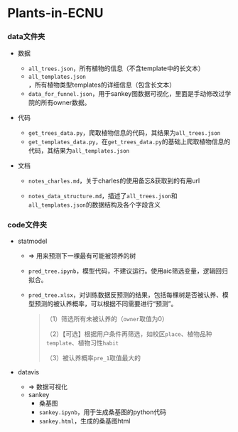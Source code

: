 # Plants-in-ECNU

### data文件夹

- 数据

  - `all_trees.json`，所有植物的信息（不含template中的长文本）
  - `all_templates.json`，所有植物类型templates的详细信息（包含长文本）
  - `data_for_funnel.json`，用于sankey图数据可视化，里面是手动修改过学院的所有owner数据。

- 代码

	- `get_trees_data.py`，爬取植物信息的代码，其结果为`all_trees.json`
	- `get_templates_data.py`，在`get_trees_data.py`的基础上爬取植物信息的代码，其结果为`all_templates.json`

- 文档

	- `notes_charles.md`，关于charles的使用备忘&获取到的有用url

	- `notes_data_structure.md`，描述了`all_trees.json`和`all_templates.json`的数据结构及各个字段含义

### code文件夹

- statmodel

	- => 用来预测下一棵最有可能被领养的树

	- `pred_tree.ipynb`，模型代码，不建议运行。使用aic筛选变量，逻辑回归拟合。

	- `pred_tree.xlsx`，对训练数据反预测的结果，包括每棵树是否被认养、模型预测的被认养概率，可以根据不同需要进行“预测”。

		> （1）筛选所有未被认养的（`owner`取值为0）
		>
		> （2）【可选】根据用户条件再筛选，如校区`place`、植物品种`template`、植物习性`habit`
		>
		> （3）被认养概率`pre_1`取值最大的

- datavis
	- => 数据可视化
	- sankey
		- 桑基图
		- `sankey.ipynb`，用于生成桑基图的python代码
		- `sankey.html`，生成的桑基图html